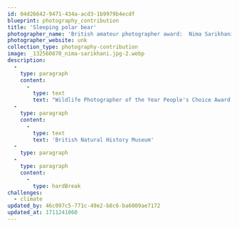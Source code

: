 ```yaml
---
id: 04d26642-9471-434a-acd3-1b9979b4ecdf
blueprint: photography_contribution
title: 'Sleeping polar bear'
photographer_name: 'British amateur photographer award:  Nima Sarikhani'
photographer_website: unk
collection_type: photography-contribution
image: _132560870_nima-sarikhani.jpg-2.webp
description:
  -
    type: paragraph
    content:
      -
        type: text
        text: "Wildlife Photographer of the Year People's Choice Award winner."
  -
    type: paragraph
    content:
      -
        type: text
        text: 'British Natural History Museum'
  -
    type: paragraph
  -
    type: paragraph
    content:
      -
        type: hardBreak
challenges:
  - climate
updated_by: 46c097c5-771c-49e2-b8c6-ba6009ae7172
updated_at: 1711241060
---
```

